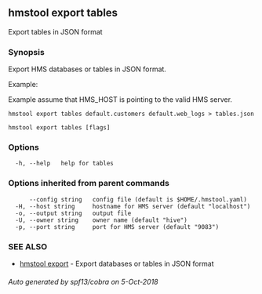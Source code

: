 ## hmstool export tables

Export tables in JSON format

### Synopsis


Export HMS databases or tables in JSON format.

Example:

Example assume that HMS_HOST is pointing to the valid HMS server.

    hmstool export tables default.customers default.web_logs > tables.json


```
hmstool export tables [flags]
```

### Options

```
  -h, --help   help for tables
```

### Options inherited from parent commands

```
      --config string   config file (default is $HOME/.hmstool.yaml)
  -H, --host string     hostname for HMS server (default "localhost")
  -o, --output string   output file
  -U, --owner string    owner name (default "hive")
  -p, --port string     port for HMS server (default "9083")
```

### SEE ALSO

* [hmstool export](hmstool_export.md)	 - Export databases or tables in JSON format

###### Auto generated by spf13/cobra on 5-Oct-2018
